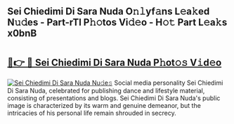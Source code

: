 ## Sei Chiedimi Di Sara Nuda O𝚗𝚕yf𝚊ns L𝚎a𝚔ed N𝚞𝚍es - Part-rTl P𝚑𝚘tos Vi𝚍𝚎o - H𝚘𝚝 Part L𝚎a𝚔s x0bnB

# <h2><a href="http://kf6tmxy.oniu.top/?m=Sei+Chiedimi+Di+Sara+Nuda">🔗👉 🔴 Sei Chiedimi Di Sara Nuda P𝚑ot𝚘𝚜 V𝚒d𝚎o</a></h2>

[![Sei Chiedimi Di Sara Nuda Nu𝚍e𝚜](https://i.imgur.com/0qMVB7G.gif)](http://kf6tmxy.oniu.top/?m=Sei+Chiedimi+Di+Sara+Nuda)
Social media personality Sei Chiedimi Di Sara Nuda, celebrated for publishing dance and lifestyle material, consisting of presentations and blogs. Sei Chiedimi Di Sara Nuda's public image is characterized by its warm and genuine demeanor, but the intricacies of his personal life remain shrouded in secrecy.  
